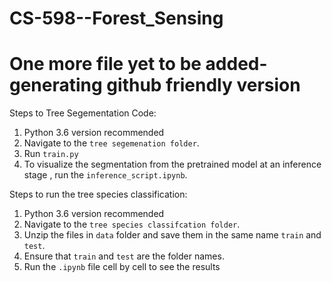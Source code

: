 # CS-598--Forest_Sensing


# One more file yet to be added- generating github friendly version


Steps to Tree Segementation Code:
1. Python 3.6 version recommended
2. Navigate to the `tree segemenation folder`.
3. Run `train.py`
4. To visualize the segmentation from the pretrained model at an inference stage , run the `inference_script.ipynb`.



Steps to run the tree species classification:
1. Python 3.6 version recommended
2. Navigate to the `tree species classifcation folder`.
3. Unzip the files in `data` folder and save them in the same name `train` and `test`. 
4. Ensure that `train` and `test` are the folder names.
5. Run the `.ipynb` file cell by cell to see the results
